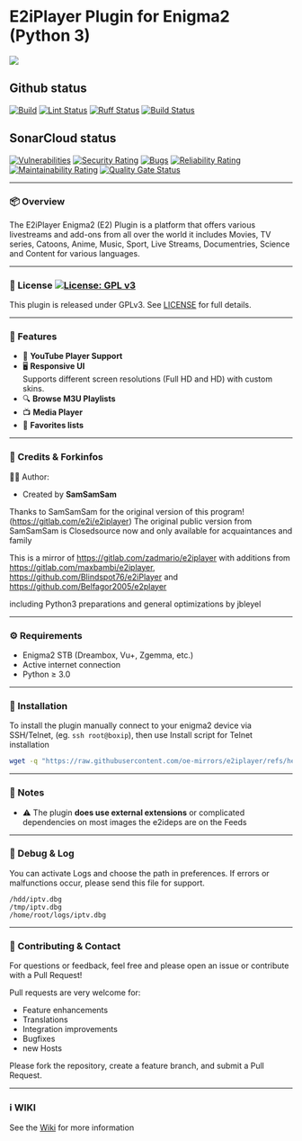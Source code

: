 # E2iPlayer Plugin for Enigma2 (Python 3)
<img src="https://github.com/oe-mirrors/e2iplayer/blob/python3/IPTVPlayer/icons/iptvlogohd.png">

## Github status
[![Build](https://github.com/oe-mirrors/e2iplayer/actions/workflows/buildbot.yml/badge.svg)](https://github.com/oe-mirrors/oe-mirrors/e2iplayer/workflows/buildbot.yml)
[![Lint Status](https://github.com/oe-mirrors/e2iplayer/actions/workflows/pylint.yml/badge.svg)](https://github.com/oe-mirrors/e2iplayer/actions)
[![Ruff Status](https://github.com/oe-mirrors/e2iplayer/actions/workflows/ruff.yml/badge.svg)](https://github.com/oe-mirrors/e2iplayer/actions)
[![Build Status](https://github.com/oe-mirrors/e2iplayer/actions/workflows/compile.yml/badge.svg)](https://github.com/oe-mirrors/e2iplayer/actions)
## SonarCloud status
[![Vulnerabilities](https://sonarcloud.io/api/project_badges/measure?project=oe-mirrors_e2iplayer&metric=vulnerabilities)](https://sonarcloud.io/summary/new_code?id=oe-mirrors_e2iplayer)
[![Security Rating](https://sonarcloud.io/api/project_badges/measure?project=oe-mirrors_e2iplayer&metric=security_rating)](https://sonarcloud.io/summary/new_code?id=oe-mirrors_e2iplayer)
[![Bugs](https://sonarcloud.io/api/project_badges/measure?project=oe-mirrors_e2iplayer&metric=bugs)](https://sonarcloud.io/summary/new_code?id=oe-mirrors_e2iplayer)
[![Reliability Rating](https://sonarcloud.io/api/project_badges/measure?project=oe-mirrors_e2iplayer&metric=reliability_rating)](https://sonarcloud.io/summary/new_code?id=oe-mirrors_e2iplayer)
[![Maintainability Rating](https://sonarcloud.io/api/project_badges/measure?project=oe-mirrors_e2iplayer&metric=sqale_rating)](https://sonarcloud.io/summary/new_code?id=oe-mirrors_e2iplayer)
[![Quality Gate Status](https://sonarcloud.io/api/project_badges/measure?project=oe-mirrors_e2iplayer&metric=alert_status)](https://sonarcloud.io/summary/new_code?id=oe-mirrors_e2iplayer)


---

### 📦 Overview

The E2iPlayer Enigma2 (E2) Plugin is a platform that offers various livestreams and add-ons from all over the world it
includes Movies, TV series, Catoons, Anime, Music, Sport, Live Streams, Documentries, Science and Content for various languages.

---


### 📜 License [![License: GPL v3](https://img.shields.io/badge/License-GPLv3-blue.svg)](https://www.gnu.org/licenses/gpl-3.0)
This plugin is released under GPLv3. See [LICENSE](https://www.gnu.org/licenses/gpl-3.0.html#license-text) for full details.

---

### 🚀 Features
- 🎥 **YouTube Player Support**
- 🖥️ **Responsive UI**  
  Supports different screen resolutions (Full HD and HD) with custom skins.
- 🔍 **Browse M3U Playlists**
- 📺 **Media Player**
- 📁 **Favorites lists**

---

### 🙏 Credits & Forkinfos
👨‍💻 Author:

- Created by **SamSamSam**

Thanks to SamSamSam for the original version of this program! (https://gitlab.com/e2i/e2iplayer) The original public version from SamSamSam is Closedsource now and only available for acquaintances and family

This is a mirror of https://gitlab.com/zadmario/e2iplayer
with additions from https://gitlab.com/maxbambi/e2iplayer, https://github.com/Blindspot76/e2iPlayer and https://github.com/Belfagor2005/e2player

including Python3 preparations and general optimizations by jbleyel

---

### ⚙️ Requirements
- Enigma2 STB (Dreambox, Vu+, Zgemma, etc.)  
- Active internet connection  
- Python ≥ 3.0

---

### 📂 Installation
To install the plugin manually connect to your enigma2 device via SSH/Telnet, (eg. `ssh root@boxip`), then use Install script for Telnet installation
```bash
wget -q "https://raw.githubusercontent.com/oe-mirrors/e2iplayer/refs/heads/python3/e2iplayer_install.sh" -O - | /bin/sh
```

---

### 📌 Notes

- ⚠️ The plugin **does use external extensions** or complicated dependencies on most images the e2ideps are on the Feeds 

---

### 🧪 Debug & Log
You can activate Logs and choose the path in preferences. If errors or malfunctions occur, please send this file for support.  

```
/hdd/iptv.dbg
/tmp/iptv.dbg
/home/root/logs/iptv.dbg
```

---

### 🤝 Contributing & Contact
For questions or feedback, feel free and please open an issue or contribute with a Pull Request!

Pull requests are very welcome for:
- Feature enhancements
- Translations
- Integration improvements
- Bugfixes
- new Hosts

Please fork the repository, create a feature branch, and submit a Pull Request.

---

### ℹ️ WIKI
See the [Wiki](https://github.com/oe-mirrors/e2iplayer/wiki) for more information
